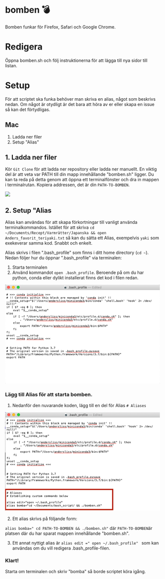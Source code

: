 # bomben     💣   
Bomben funkar för Firefox, Safari och Google Chrome.

# Redigera 
Öppna bomben.sh och följ instruktionerna för att lägga till nya sidor till listan.

# Setup 
För att scriptet ska funka behöver man skriva en alias, något som beskrivs nedan. Om något är otydligt är det bara att höra av er eller skapa en issue så kan det förtydligas.

## Mac

1. Ladda ner filer
2. Setup "Alias"

## 1. Ladda ner filer
Kör `Git Clone` för att ladda ner repository eller ladda ner manuellt. En viktig del är att veta var PATH till din mapp innehållande "bomben.sh" ligger. Du kan ta reda på detta genom att öppna ett terminalfönster och dra in mappen i terminalrutan. Kopiera addressen, det är din `PATH-TO-BOMBEN`. 

![](https://github.com/precisit/bomben/blob/master/img/1.png)


## 2. Setup "Alias
Alias kan användas för att skapa förkortningar till vanligt använda terminalkommandos. Istället för att skriva
`cd ~/Documents/Recept/Varmrätter/Japanska && open Anders_favorit_teriyaki.txt` så kan du sätta ett Alias, exempelvis `yaki` som exekeverar samma kod. Snabbt och enkelt.

Alias skrivs i filen ".bash_profile" som finns i ditt home directory (`cd ~`). Nedan följer hur du öppnar ".bash_profile" via terminalen:

1. Starta terminalen
2. Använd kommandot `open .bash_profile`.
Beroende på om du har python, conda eller dylikt installerat finns det kod i filen redan.



![](https://github.com/precisit/bomben/blob/master/img/2.png)


### Lägg till Alias för att starta bomben. 

1. Nedanför den nuvarande koden, lägg till en del för Alias `# Aliases`


![](https://github.com/precisit/bomben/blob/master/img/3.png)




2. Ett alias skrivs på följande form:

`alias bomba=" cd PATH-TO-BOMBEN && ./bomben.sh"`
där `PATH-TO-BOMBEN`är platsen där du har sparat mappen innehållande "bomben.sh". 

3. Ett annat nyttigt alias är
`alias edit =" open ~/.bash_profile" ` 
som kan användas om du vill redigera .bash_profile-filen.


### Klart!
Starta om terminalen och skriv "bomba" så borde scriptet köra igång. 
